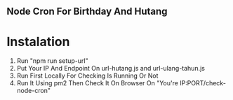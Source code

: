 ## Node Cron For Birthday And Hutang

# Instalation
1. Run "npm run setup-url"
2. Put Your IP And Endpoint On url-hutang.js and url-ulang-tahun.js
3. Run First Locally For Checking Is Running Or Not
4. Run It Using pm2 Then Check It On Browser On "You're IP:PORT/check-node-cron"
